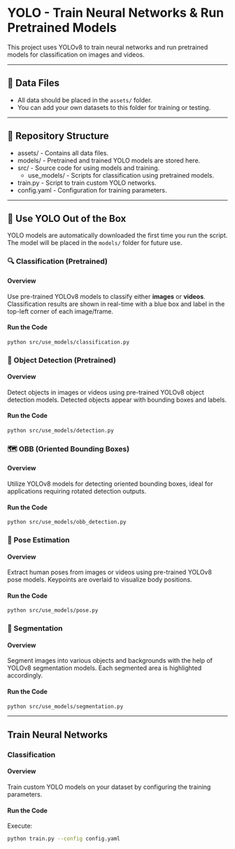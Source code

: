 # YOLO - Train Neural Networks & Run Pretrained Models

This project uses YOLOv8 to train neural networks and run pretrained models for classification on images and videos.

---

## 📁 Data Files

- All data should be placed in the `assets/` folder.
- You can add your own datasets to this folder for training or testing.

---

## 📂 Repository Structure

- assets/ - Contains all data files.
- models/ - Pretrained and trained YOLO models are stored here.
- src/ - Source code for using models and training.
  - use_models/ - Scripts for classification using pretrained models.
- train.py - Script to train custom YOLO networks.
- config.yaml - Configuration for training parameters.

---

## 🚀 Use YOLO Out of the Box

YOLO models are automatically downloaded the first time you run the script. The model will be placed in the `models/` folder for future use.

### 🔍 Classification (Pretrained)

#### Overview
Use pre-trained YOLOv8 models to classify either **images** or **videos**. Classification results are shown in real-time with a blue box and label in the top-left corner of each image/frame.

#### Run the Code

```bash
python src/use_models/classification.py
```

### 🎯 Object Detection (Pretrained)

#### Overview
Detect objects in images or videos using pre-trained YOLOv8 object detection models. Detected objects appear with bounding boxes and labels.

#### Run the Code
```bash
python src/use_models/detection.py
```

### 🗺️ OBB (Oriented Bounding Boxes)

#### Overview
Utilize YOLOv8 models for detecting oriented bounding boxes, ideal for applications requiring rotated detection outputs.

#### Run the Code
```bash
python src/use_models/obb_detection.py
```

### 💃 Pose Estimation

#### Overview
Extract human poses from images or videos using pre-trained YOLOv8 pose models. Keypoints are overlaid to visualize body positions.

#### Run the Code
```bash
python src/use_models/pose.py
```

### 🎨 Segmentation

#### Overview
Segment images into various objects and backgrounds with the help of YOLOv8 segmentation models. Each segmented area is highlighted accordingly.

#### Run the Code
```bash
python src/use_models/segmentation.py
```

---

## Train Neural Networks

### Classification

#### Overview
Train custom YOLO models on your dataset by configuring the training parameters.

#### Run the Code
Execute: 
```bash
python train.py --config config.yaml
```